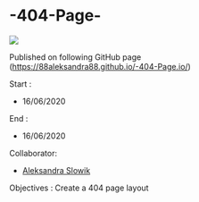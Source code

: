 # -404-Page-
<img src="https://www.geeksleague.be/wp-content/uploads/2013/11/exemple-page-erreur-404.png">

Published on following GitHub page (https://88aleksandra88.github.io/-404-Page.io/)

Start :
- 16/06/2020

End :
- 16/06/2020

Collaborator:
- [Aleksandra Slowik](https://github.com/88aleksandra88)


Objectives :
Create a 404 page layout
